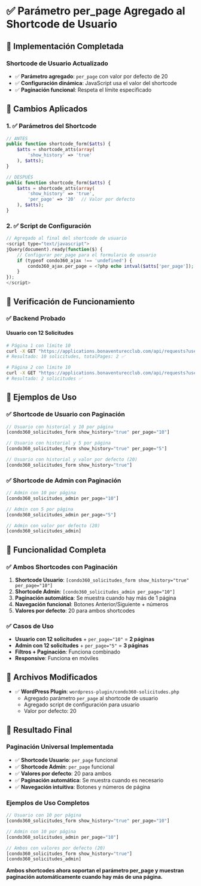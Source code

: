 # ✅ Parámetro per_page Agregado al Shortcode de Usuario

## 🎯 Implementación Completada

### **Shortcode de Usuario Actualizado**
- ✅ **Parámetro agregado**: `per_page` con valor por defecto de 20
- ✅ **Configuración dinámica**: JavaScript usa el valor del shortcode
- ✅ **Paginación funcional**: Respeta el límite especificado

## 🔧 Cambios Aplicados

### **1. ✅ Parámetros del Shortcode**

```php
// ANTES
public function shortcode_form($atts) {
    $atts = shortcode_atts(array(
        'show_history' => 'true'
    ), $atts);
}

// DESPUÉS
public function shortcode_form($atts) {
    $atts = shortcode_atts(array(
        'show_history' => 'true',
        'per_page' => '20'  // Valor por defecto
    ), $atts);
}
```

### **2. ✅ Script de Configuración**

```php
// Agregado al final del shortcode de usuario
<script type="text/javascript">
jQuery(document).ready(function($) {
    // Configurar per_page para el formulario de usuario
    if (typeof condo360_ajax !== 'undefined') {
        condo360_ajax.per_page = <?php echo intval($atts['per_page']); ?>;
    }
});
</script>
```

## 🧪 Verificación de Funcionamiento

### **✅ Backend Probado**

#### **Usuario con 12 Solicitudes**
```bash
# Página 1 con límite 10
curl -X GET "https://applications.bonaventurecclub.com/api/requests?user_id=2&page=1&limit=10"
# Resultado: 10 solicitudes, totalPages: 2 ✅

# Página 2 con límite 10
curl -X GET "https://applications.bonaventurecclub.com/api/requests?user_id=2&page=2&limit=10"  
# Resultado: 2 solicitudes ✅
```

## 🎯 Ejemplos de Uso

### **✅ Shortcode de Usuario con Paginación**

```php
// Usuario con historial y 10 por página
[condo360_solicitudes_form show_history="true" per_page="10"]

// Usuario con historial y 5 por página
[condo360_solicitudes_form show_history="true" per_page="5"]

// Usuario con historial y valor por defecto (20)
[condo360_solicitudes_form show_history="true"]
```

### **✅ Shortcode de Admin con Paginación**

```php
// Admin con 10 por página
[condo360_solicitudes_admin per_page="10"]

// Admin con 5 por página
[condo360_solicitudes_admin per_page="5"]

// Admin con valor por defecto (20)
[condo360_solicitudes_admin]
```

## 🎯 Funcionalidad Completa

### **✅ Ambos Shortcodes con Paginación**
1. **Shortcode Usuario**: `[condo360_solicitudes_form show_history="true" per_page="10"]`
2. **Shortcode Admin**: `[condo360_solicitudes_admin per_page="10"]`
3. **Paginación automática**: Se muestra cuando hay más de 1 página
4. **Navegación funcional**: Botones Anterior/Siguiente + números
5. **Valores por defecto**: 20 para ambos shortcodes

### **✅ Casos de Uso**
- **Usuario con 12 solicitudes** + `per_page="10"` = **2 páginas**
- **Admin con 12 solicitudes** + `per_page="5"` = **3 páginas**
- **Filtros + Paginación**: Funciona combinado
- **Responsive**: Funciona en móviles

## 📁 Archivos Modificados

- ✅ **WordPress Plugin**: `wordpress-plugin/condo360-solicitudes.php`
  - Agregado parámetro `per_page` al shortcode de usuario
  - Agregado script de configuración para usuario
  - Valor por defecto: 20

## 🎯 Resultado Final

### **Paginación Universal Implementada**
- ✅ **Shortcode Usuario**: `per_page` funcional
- ✅ **Shortcode Admin**: `per_page` funcional  
- ✅ **Valores por defecto**: 20 para ambos
- ✅ **Paginación automática**: Se muestra cuando es necesario
- ✅ **Navegación intuitiva**: Botones y números de página

### **Ejemplos de Uso Completos**
```php
// Usuario con 10 por página
[condo360_solicitudes_form show_history="true" per_page="10"]

// Admin con 10 por página
[condo360_solicitudes_admin per_page="10"]

// Ambos con valores por defecto (20)
[condo360_solicitudes_form show_history="true"]
[condo360_solicitudes_admin]
```

**Ambos shortcodes ahora soportan el parámetro per_page y muestran paginación automáticamente cuando hay más de una página.**
